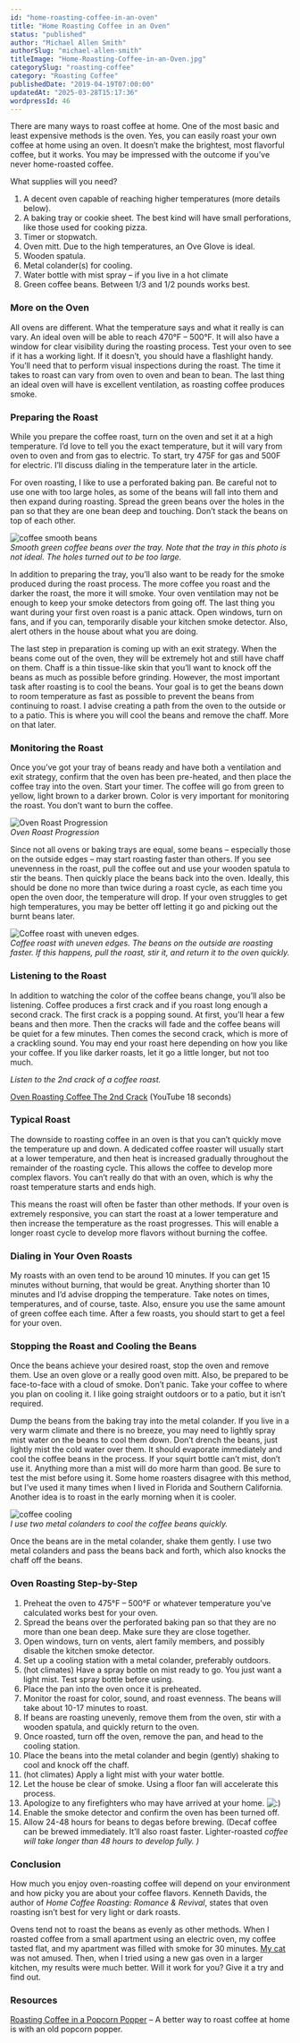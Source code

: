 ```yaml
---
id: "home-roasting-coffee-in-an-oven"
title: "Home Roasting Coffee in an Oven"
status: "published"
author: "Michael Allen Smith"
authorSlug: "michael-allen-smith"
titleImage: "Home-Roasting-Coffee-in-an-Oven.jpg"
categorySlug: "roasting-coffee"
category: "Roasting Coffee"
publishedDate: "2019-04-19T07:00:00"
updatedAt: "2025-03-28T15:17:36"
wordpressId: 46
---
```


There are many ways to roast coffee at home. One of the most basic and least expensive methods is the oven. Yes, you can easily roast your own coffee at home using an oven. It doesn’t make the brightest, most flavorful coffee, but it works. You may be impressed with the outcome if you’ve never home-roasted coffee.

What supplies will you need?

1.  A decent oven capable of reaching higher temperatures (more details below).
2.  A baking tray or cookie sheet. The best kind will have small perforations, like those used for cooking pizza.
3.  Timer or stopwatch.
4.  Oven mitt. Due to the high temperatures, an Ove Glove is ideal.
5.  Wooden spatula.
6.  Metal colander(s) for cooling.
7.  Water bottle with mist spray – if you live in a hot climate
8.  Green coffee beans. Between 1/3 and 1/2 pounds works best.

### More on the Oven

All ovens are different. What the temperature says and what it really is can vary. An ideal oven will be able to reach 470°F – 500°F. It will also have a window for clear visibility during the roasting process. Test your oven to see if it has a working light. If it doesn’t, you should have a flashlight handy. You’ll need that to perform visual inspections during the roast. The time it takes to roast can vary from oven to oven and bean to bean. The last thing an ideal oven will have is excellent ventilation, as roasting coffee produces smoke.

### Preparing the Roast

While you prepare the coffee roast, turn on the oven and set it at a high temperature. I’d love to tell you the exact temperature, but it will vary from oven to oven and from gas to electric. To start, try 475F for gas and 500F for electric. I’ll discuss dialing in the temperature later in the article.

For oven roasting, I like to use a perforated baking pan. Be careful not to use one with too large holes, as some of the beans will fall into them and then expand during roasting. Spread the green beans over the holes in the pan so that they are one bean deep and touching. Don’t stack the beans on top of each other.

![coffee smooth beans](coffee-smooth-beans1.jpg)  
*Smooth green coffee beans over the tray. Note that the tray in this photo is not ideal. The holes turned out to be too large.*

In addition to preparing the tray, you’ll also want to be ready for the smoke produced during the roast process. The more coffee you roast and the darker the roast, the more it will smoke. Your oven ventilation may not be enough to keep your smoke detectors from going off. The last thing you want during your first oven roast is a panic attack. Open windows, turn on fans, and if you can, temporarily disable your kitchen smoke detector. Also, alert others in the house about what you are doing.

The last step in preparation is coming up with an exit strategy. When the beans come out of the oven, they will be extremely hot and still have chaff on them. Chaff is a thin tissue-like skin that you’ll want to knock off the beans as much as possible before grinding. However, the most important task after roasting is to cool the beans. Your goal is to get the beans down to room temperature as fast as possible to prevent the beans from continuing to roast. I advise creating a path from the oven to the outside or to a patio. This is where you will cool the beans and remove the chaff. More on that later.

### Monitoring the Roast

Once you’ve got your tray of beans ready and have both a ventilation and exit strategy, confirm that the oven has been pre-heated, and then place the coffee tray into the oven. Start your timer. The coffee will go from green to yellow, light brown to a darker brown. Color is very important for monitoring the roast. You don’t want to burn the coffee.

![Oven Roast Progression](oven-roast-progression.jpg)  
*Oven Roast Progression*

Since not all ovens or baking trays are equal, some beans – especially those on the outside edges – may start roasting faster than others. If you see unevenness in the roast, pull the coffee out and use your wooden spatula to stir the beans. Then quickly place the beans back into the oven. Ideally, this should be done no more than twice during a roast cycle, as each time you open the oven door, the temperature will drop. If your oven struggles to get high temperatures, you may be better off letting it go and picking out the burnt beans later.

![Coffee roast with uneven edges.](coffee-roast-uneven-edges.jpg)  
*Coffee roast with uneven edges. The beans on the outside are roasting faster. If this happens, pull the roast, stir it, and return it to the oven quickly.*

### Listening to the Roast

In addition to watching the color of the coffee beans change, you’ll also be listening. Coffee produces a first crack and if you roast long enough a second crack. The first crack is a popping sound. At first, you’ll hear a few beans and then more. Then the cracks will fade and the coffee beans will be quiet for a few minutes. Then comes the second crack, which is more of a crackling sound. You may end your roast here depending on how you like your coffee. If you like darker roasts, let it go a little longer, but not too much.

*Listen to the 2nd crack of a coffee roast.*

[Oven Roasting Coffee The 2nd Crack](https://www.youtube.com/watch?v=Rp3GTQmwoP0) (YouTube 18 seconds)

### Typical Roast

The downside to roasting coffee in an oven is that you can’t quickly move the temperature up and down. A dedicated coffee roaster will usually start at a lower temperature, and then heat is increased gradually throughout the remainder of the roasting cycle. This allows the coffee to develop more complex flavors. You can’t really do that with an oven, which is why the roast temperature starts and ends high.

This means the roast will often be faster than other methods. If your oven is extremely responsive, you can start the roast at a lower temperature and then increase the temperature as the roast progresses. This will enable a longer roast cycle to develop more flavors without burning the coffee.

### Dialing in Your Oven Roasts

My roasts with an oven tend to be around 10 minutes. If you can get 15 minutes without burning, that would be great. Anything shorter than 10 minutes and I’d advise dropping the temperature. Take notes on times, temperatures, and of course, taste. Also, ensure you use the same amount of green coffee each time. After a few roasts, you should start to get a feel for your oven.

### Stopping the Roast and Cooling the Beans

Once the beans achieve your desired roast, stop the oven and remove them. Use an oven glove or a really good oven mitt. Also, be prepared to be face-to-face with a cloud of smoke. Don’t panic. Take your coffee to where you plan on cooling it. I like going straight outdoors or to a patio, but it isn’t required.

Dump the beans from the baking tray into the metal colander. If you live in a very warm climate and there is no breeze, you may need to lightly spray mist water on the beans to cool them down. Don’t drench the beans, just lightly mist the cold water over them. It should evaporate immediately and cool the coffee beans in the process. If your squirt bottle can’t mist, don’t use it. Anything more than a mist will do more harm than good. Be sure to test the mist before using it. Some home roasters disagree with this method, but I’ve used it many times when I lived in Florida and Southern California. Another idea is to roast in the early morning when it is cooler.

![coffee cooling](coffee-cooling.jpg)  
*I use two metal colanders to cool the coffee beans quickly.*

Once the beans are in the metal colander, shake them gently. I use two metal colanders and pass the beans back and forth, which also knocks the chaff off the beans.

### Oven Roasting Step-by-Step

1.  Preheat the oven to 475°F – 500°F or whatever temperature you’ve calculated works best for your oven.
2.  Spread the beans over the perforated baking pan so that they are no more than one bean deep. Make sure they are close together.
3.  Open windows, turn on vents, alert family members, and possibly disable the kitchen smoke detector.
4.  Set up a cooling station with a metal colander, preferably outdoors.
5.  (hot climates) Have a spray bottle on mist ready to go. You just want a light mist. Test spray bottle before using.
6.  Place the pan into the oven once it is preheated.
7.  Monitor the roast for color, sound, and roast evenness. The beans will take about 10-17 minutes to roast.
8.  If beans are roasting unevenly, remove them from the oven, stir with a wooden spatula, and quickly return to the oven.
9.  Once roasted, turn off the oven, remove the pan, and head to the cooling station.
10.  Place the beans into the metal colander and begin (gently) shaking to cool and knock off the chaff.
11.  (hot climates) Apply a light mist with your water bottle.
12.  Let the house be clear of smoke. Using a floor fan will accelerate this process.
13.  Apologize to any firefighters who may have arrived at your home. ![:)](icon_smile.gif)
14.  Enable the smoke detector and confirm the oven has been turned off.
15.  Allow 24-48 hours for beans to degas before brewing. (Decaf coffee can be brewed immediately. It’ll also roast faster. Lighter-roasted *coffee will take longer than 48 hours to develop fully. )*

### Conclusion

How much you enjoy oven-roasting coffee will depend on your environment and how picky you are about your coffee flavors. Kenneth Davids, the author of *Home Coffee Roasting: Romance & Revival*, states that oven roasting isn’t best for very light or dark roasts.

Ovens tend not to roast the beans as evenly as other methods. When I roasted coffee from a small apartment using an electric oven, my coffee tasted flat, and my apartment was filled with smoke for 30 minutes. [My cat](http://ineedcoffee.com/my-cat-kato-vs-the-kona-coffee-plant/) was not amused. Then, when I tried using a new gas oven in a larger kitchen, my results were much better. Will it work for you? Give it a try and find out.

### Resources

[Roasting Coffee in a Popcorn Popper](http://ineedcoffee.com/roasting-coffee-in-a-popcorn-popper/) – A better way to roast coffee at home is with an old popcorn popper.